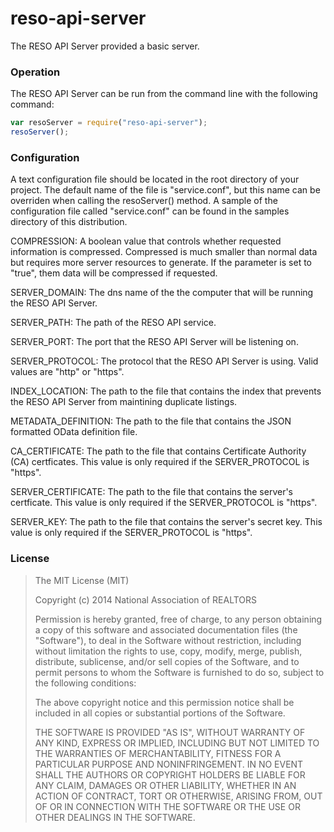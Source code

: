 
reso-api-server
=======

The RESO API Server provided a basic server.

### Operation

The RESO API Server can be run from the command line with the
following command:

```javascript
var resoServer = require("reso-api-server");
resoServer();
```

### Configuration

A text configuration file should be located in the root directory of your
project.  The default name of the file is "service.conf", but this name can
be overriden when calling the resoServer() method.  A sample of the
configuration file called "service.conf" can be found in the samples directory
of this distribution.  

 COMPRESSION: A boolean value that controls whether requested information is compressed.  Compressed is much smaller than normal data but requires more server resources to generate.  If the parameter is set to "true", them data will be compressed if requested.

 SERVER_DOMAIN: The dns name of the the computer that will be running the RESO API Server.

 SERVER_PATH: The path of the RESO API service.

 SERVER_PORT: The port that the RESO API Server will be listening on.

 SERVER_PROTOCOL: The protocol that the RESO API Server is using.  Valid values are "http" or "https".

 INDEX_LOCATION: The path to the file that contains the index that prevents the RESO API Server from maintining duplicate listings.

 METADATA_DEFINITION: The path to the file that contains the JSON formatted OData definition file.

 CA_CERTIFICATE: The path to the file that contains Certificate Authority (CA) certficates.  This value is only required if the SERVER_PROTOCOL is "https".

 SERVER_CERTIFICATE: The path to the file that contains the server's certficate.  This value is only required if the SERVER_PROTOCOL is "https".

 SERVER_KEY: The path to the file that contains the server's secret key.  This value is only required if the SERVER_PROTOCOL is "https".

### License

>The MIT License (MIT)
>
>Copyright (c) 2014 National Association of REALTORS
>
>Permission is hereby granted, free of charge, to any person obtaining a copy
>of this software and associated documentation files (the "Software"), to deal
>in the Software without restriction, including without limitation the rights
>to use, copy, modify, merge, publish, distribute, sublicense, and/or sell
>copies of the Software, and to permit persons to whom the Software is
>furnished to do so, subject to the following conditions:
>
>The above copyright notice and this permission notice shall be included in
>all copies or substantial portions of the Software.
>
>THE SOFTWARE IS PROVIDED "AS IS", WITHOUT WARRANTY OF ANY KIND, EXPRESS OR
>IMPLIED, INCLUDING BUT NOT LIMITED TO THE WARRANTIES OF MERCHANTABILITY,
>FITNESS FOR A PARTICULAR PURPOSE AND NONINFRINGEMENT. IN NO EVENT SHALL THE
>AUTHORS OR COPYRIGHT HOLDERS BE LIABLE FOR ANY CLAIM, DAMAGES OR OTHER
>LIABILITY, WHETHER IN AN ACTION OF CONTRACT, TORT OR OTHERWISE, ARISING FROM,
>OUT OF OR IN CONNECTION WITH THE SOFTWARE OR THE USE OR OTHER DEALINGS IN
>THE SOFTWARE.


